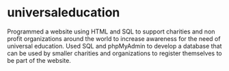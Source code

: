 # universaleducation
Programmed a website using HTML and SQL to support charities and non profit organizations around the world to increase awareness for the need of universal education. Used SQL and phpMyAdmin to develop a database that can be used by smaller charities and organizations to register themselves to be part of the website.
